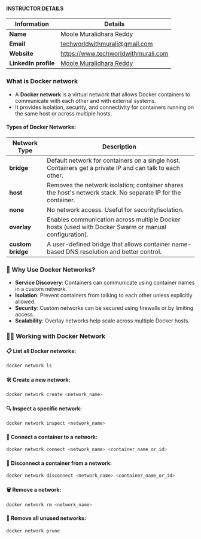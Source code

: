 #### INSTRUCTOR DETAILS

|  Information             | Details                                                                      |
|----------------------    |------------------------------------------------------------------------------|
| **Name**                 | Moole Muralidhara Reddy                                                      |
| **Email**                | techworldwithmurali@gmail.com                                                |
| **Website**              | https://www.techworldwithmurali.com               |
| **LinkedIn profile**     | [Moole Muralidhara Reddy](https://www.linkedin.com/in/moole-muralidhara-reddy) |

### What is Docker network

- A **Docker network** is a virtual network that allows Docker containers to communicate with each other and with external systems.
- It provides isolation, security, and connectivity for containers running on the same host or across multiple hosts.


#### **Types of Docker Networks**:

| Network Type      | Description                                                                                                 |
| ----------------- | ----------------------------------------------------------------------------------------------------------- |
| **bridge**        | Default network for containers on a single host. Containers get a private IP and can talk to each other.    |
| **host**          | Removes the network isolation; container shares the host's network stack. No separate IP for the container. |
| **none**          | No network access. Useful for security/isolation.                                                           |
| **overlay**       | Enables communication across multiple Docker hosts (used with Docker Swarm or manual configuration).        |
| **custom bridge** | A user-defined bridge that allows container name-based DNS resolution and better control.                   |


### 🧠 Why Use Docker Networks?

* **Service Discovery**: Containers can communicate using container names in a custom network.
* **Isolation**: Prevent containers from talking to each other unless explicitly allowed.
* **Security**: Custom networks can be secured using firewalls or by limiting access.
* **Scalability**: Overlay networks help scale across multiple Docker hosts.

### 🧑‍💻 Working with Docker Network

#### 📋 List all Docker networks:

```bash
docker network ls
```

#### 🛠️ Create a new network:

```bash
docker network create <network_name>
```

#### 🔍 Inspect a specific network:

```bash
docker network inspect <network_name>
```

#### 🔗 Connect a container to a network:

```bash
docker network connect <network_name> <container_name_or_id>
```

#### 🔌 Disconnect a container from a network:

```bash
docker network disconnect <network_name> <container_name_or_id>
```

#### 🗑️ Remove a network:

```bash
docker network rm <network_name>
```

#### 🧹 Remove all **unused** networks:

```bash
docker network prune
```
